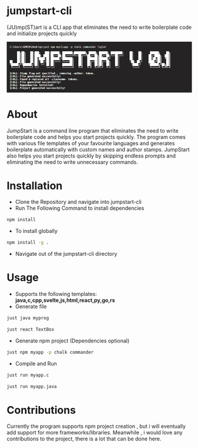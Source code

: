 # jumpstart-cli
 (JU)mp(ST)art is a CLI app that eliminates the need to write boilerplate code and initialize projects quickly

 ![](img/show1.png)

# About
  JumpStart is a command line program that eliminates the need to write boilerplate code and helps you start projects quickly.
  The program comes with various file templates of your favourite languages and generates boilerplate automatically with custom names and author stamps.
  JumpStart also helps you start projects quickly by skipping endless prompts and eliminating the need to write unnecessary commands.


# Installation
- Clone the Repository and navigate into jumpstart-cli
- Run The Following Command to install dependencies
 ```sh
 npm install
 ```
- To install globally
 ```sh
 npm install -g .
 ```
- Navigate out of the jumpstart-cli directory

# Usage
- Supports the following templates:  **java,c,cpp,svelte,js,html,react,py,go,rs**
- Generate file
```sh
just java myprog
```
```sh
just react TextBox
```

- Generate npm project (Dependencies optional)
```sh
just npm myapp -p chalk commander
```

- Compile and Run
```sh
just run myapp.c
```
```sh
just run myapp.java
```

# Contributions
Currently the program supports npm project creation , but i will eventually add support for more frameworks/libraries. Meanwhile , i would love any contributions to the project, there is a lot that can be done here.
